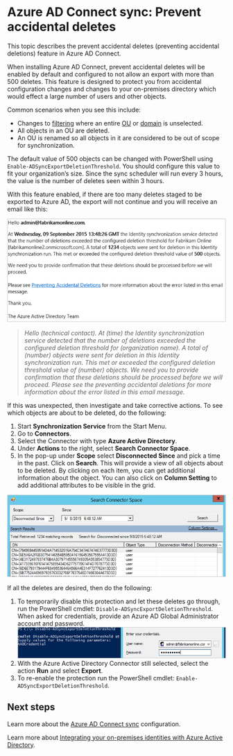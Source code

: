 <properties
   pageTitle="Azure AD Connect sync: Prevent accidental deletes | Microsoft Azure"
   description="This topic describes the prevent accidental deletes (preventing accidental deletions) feature in Azure AD Connect."
   services="active-directory"
   documentationCenter=""
   authors="AndKjell"
   manager="StevenPo"
   editor=""/>

<tags
   ms.service="active-directory"
   ms.devlang="na"
   ms.topic="article"
   ms.tgt_pltfrm="na"
   ms.workload="identity"
   ms.date="01/21/2016"
   ms.author="andkjell"/>

# Azure AD Connect sync: Prevent accidental deletes
This topic describes the prevent accidental deletes (preventing accidental deletions) feature in Azure AD Connect.

When installing Azure AD Connect, prevent accidental deletes will be enabled by default and configured to not allow an export with more than 500 deletes. This feature is designed to protect you from accidental configuration changes and changes to your on-premises directory which would effect a large number of users and other objects.

Common scenarios when you see this include:

* Changes to [filtering](active-directory-aadconnectsync-configure-filtering.md) where an entire [OU](active-directory-aadconnectsync-configure-filtering.md#organizational-unitbased-filtering) or [domain](active-directory-aadconnectsync-configure-filtering.md#domain-based-filtering) is unselected.
* All objects in an OU are deleted.
* An OU is renamed so all objects in it are considered to be out of scope for synchronization.

The default value of 500 objects can be changed with PowerShell using `Enable-ADSyncExportDeletionThreshold`. You should configure this value to fit your organization’s size. Since the sync scheduler will run every 3 hours, the value is the number of deletes seen within 3 hours.

With this feature enabled, if there are too many deletes staged to be exported to Azure AD, the export will not continue and you will receive an email like this:

![Prevent Accidental deletes email](./media/active-directory-aadconnectsync-feature-prevent-accidental-deletes/email.png)

> *Hello (technical contact). At (time) the Identity synchronization service detected that the number of deletions exceeded the configured deletion threshold for (organization name). A total of (number) objects were sent for deletion in this Identity synchronization run. This met or exceeded the configured deletion threshold value of (number) objects. We need you to provide confirmation that these deletions should be processed before we will proceed. Please see the preventing accidental deletions for more information about the error listed in this email message.*
> 
> 
If this was unexpected, then investigate and take corrective actions. To see which objects are about to be deleted, do the following:

1. Start **Synchronization Service** from the Start Menu.
2. Go to **Connectors**.
3. Select the Connector with type **Azure Active Directory**.
4. Under **Actions** to the right, select **Search Connector Space**.
5. In the pop-up under **Scope** select **Disconnected Since** and pick a time in the past. Click on **Search**. This will provide a view of all objects about to be deleted. By clicking on each item, you can get additional information about the object. You can also click on **Column Setting** to add additional attributes to be visible in the grid.

![Search Connector Space](./media/active-directory-aadconnectsync-feature-prevent-accidental-deletes/searchcs.png)

If all the deletes are desired, then do the following:

1. To temporarily disable this protection and let these deletes go through, run the PowerShell cmdlet: `Disable-ADSyncExportDeletionThreshold`. When asked for credentials, provide an Azure AD Global Administrator account and password.
![Credentials](./media/active-directory-aadconnectsync-feature-prevent-accidental-deletes/credentials.png)
2. With the Azure Active Directory Connector still selected, select the action **Run** and select **Export**.
3. To re-enable the protection run the PowerShell cmdlet: `Enable-ADSyncExportDeletionThreshold`.

## Next steps
Learn more about the [Azure AD Connect sync](active-directory-aadconnectsync-whatis.md) configuration.

Learn more about [Integrating your on-premises identities with Azure Active Directory](active-directory-aadconnect.md).

